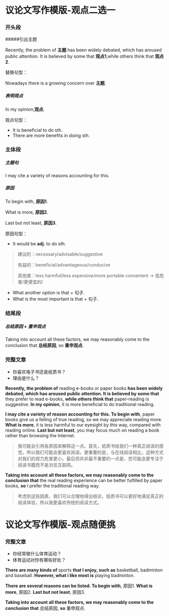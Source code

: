 # 议论文写作模版-观点二选一

### 开头段

#####引出主题

Recently, the problem of **主题** has been widely debated, which has aroused public attention. It is believed by  some that **观点1**,while others think that **观点2**.

替换句型：

Nowadays there is a growing concern over **主题**.



##### 表明观点

In my opinion,**观点**.

观点句型：

* It is beneficial to do sth.
* There are more benefits in doing sth.



### 主体段

##### 主题句

I may cite a variety of reasons accounting for this.



##### 原因

To begin with, **原因1**.

What is more, **原因2**.

Last but not least, **原因3**.

原因句型：

* It would be **adj.** to do sth.

>  建议的：necessary/advisable/suggestive
>
> 有益的：beneficial/advantageous/conducive
>
> 其他类：less harmful/less expensive/more portable convenient -> 低危害/更便宜的/

* What another option is that + 句子.
* What is the most important is that + 句子.



### 结尾段

##### 总结原因 + 重申观点

Taking into account all these factors, we may reasonably come to the conclusion that **总结原因**, so **重申观点**.



### 完整文章

* 你喜欢电子书还是纸质书？
* 理由是什么？

**Recently, the problem of** reading e-books or paper books **has been widely debated, which has aroused public attention. It is believed by some that** they prefer to read e-books, **while others think that** paper-reading is suggestive. **In my opinion**, it is more beneficial to do traditional reading.



**I may cite a variety of reason accounting for this. To begin with**, paper books give us a felling of true reading, so we may appreciate reading more. **What is more**, it is less harmful to our eyesight by this way, compared with reading online. **Last but not least**, you may focus much on reading a book rather than browsing the Internet.

> 我可能会引用各原因来解释这一点。首先，纸质书给我们一种真正阅读的感觉，所以我们可能会更喜欢阅读。更重要的是，与在线阅读相比，这种方式对我们的视力危害更小。最后但并非最不重要的一点是，您可能会更专注于阅读书籍而不是浏览互联网。



**Taking into account all these factors, we may reasonably come to the conclusion that** the real reading experience can be better fulfilled by paper books, **so** I prefer the traditional reading way.

> 考虑到这些因素，我们可以合理地得出结论，纸质书可以更好地满足真正的阅读体验，所以我更喜欢传统的阅读方式。



# 议论文写作模版-观点随便挑



### 完整文章

-  你经常做什么体育运动？
- 体育运动对你有哪些好处？

**There are many kinds of** sports **that I enjoy, such as** basketball, badminton and baseball. **However, what i like most is** playing badminton.



**There are several reasons can be listed. To begin with**,  原因1. **What is more**, 原因2. **Last but not least**, 原因3.



**Taking into account all these factors, we may reasonably come to the conclusion that** 总结原因, **so** 重申观点.